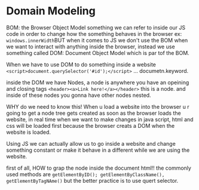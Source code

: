  # Domain Modeling 

 BOM: the Browser Object Model something we can refer to inside our JS code in order to change how the something behaves in the browser ex: `windows.innerWidth`BUT when it comes to JS we don't use the BOM when we want to interact with anything inside the browser, instead we use something called DOM: Document Object Model which is par tof the BOM.

 When we have to use DOM to do something inside a website `<script>document.querySelector('#id');</script>` ... documetn.keyword.


inside the DOM we have Nodes, a node is anywhere you have an opeining and closing tags `<header><a>Link here!</a></header>` this is a node. 
and inside of these nodes you gonna have other nodes nested. 

WHY do we need to know this!
When u load a website into the browser u r going to get a node tree gets created as soon as the browser loads the website, in real time when we want to make changes in java script, html and css will be loaded first because the browser creats a DOM when the website is loaded. 

Using JS we can actually allow us to go inside a website and change something constant or make it behave in a different while we are using the website. 


first of all, HOW to grap the node inside the document html!!
the commonly used methods are `getElementByID(); getElementByClassName(), getElementByTagNAme()` 
but the better practice is to use quert selector.


